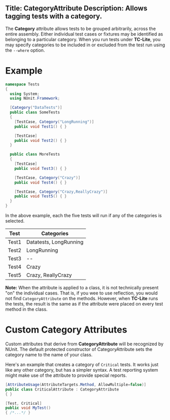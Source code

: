 Title: CategoryAttribute
Description: Allows tagging tests with a category.
---

The **Category** attribute allows tests to be grouped arbitrarily, across the entire assembly.
Either individual test cases or fixtures may be identified as belonging to a particular category.
When you run tests under **TC-Lite**, you may specify categories to be included in or excluded
from the test run using the `--where` option. 

# Example

```csharp
namespace Tests
{
  using System;
  using NUnit.Framework;

  [Category("DataTests")]
  public class SomeTests
  {
    [TestCase, Category("LongRunning")]
    public void Test1() { }

    [TestCase]
    public void Test2() { }
  }

  public class MoreTests
  {
    [TestCase]
    public void Test3() { }

    [TestCase, Category("Crazy")]
    public void Test4() { }

    [TestCase, Category("Crazy,ReallyCrazy")]
    public void Test5() { }
  }
}
```

In the above example, each the five tests will run if any of the categories is selected.

| Test  | Categories             |
| ----- | ---------------------- |
| Test1 | Datatests, LongRunning |
| Test2 | LongRunning            |
| Test3 | --                     |
| Test4 | Crazy                  |
| Test5 | Crazy, ReallyCrazy     |

**Note:** When the attribute is applied to a class, it is not technically present "on" the
individual cases. That is, if you wee to use reflection, you would not find `CategoryAttribute`
on the methods. However, when **TC-Lite** runs the tests, the result is the same as if the
attribute were placed on every test method in the class.

# Custom Category Attributes

Custom attributes that derive from **CategoryAttribute** will be recognized
by NUnit. The default protected constructor of CategoryAttribute
sets the category name to the name of your class.

Here's an example that creates a category of `Critical` tests. It works
just like any other category, but has a simpler syntax. A test reporting
system might make use of the attribute to provide special reports.

```csharp
[AttributeUsage(AttributeTargets.Method, AllowMultiple=false)]
public class CriticalAttribute : CategoryAttribute
{ }
```

```csharp
[Test, Critical]
public void MyTest()
{ /*...*/ }
```
